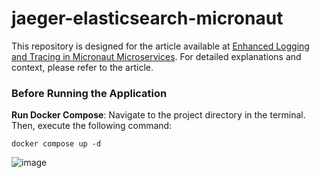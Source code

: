 # jaeger-elasticsearch-micronaut


This repository is designed for the article available at [Enhanced Logging and Tracing in Micronaut Microservices](https://medium.com/@gydamohaimeed/enhanced-logging-and-tracing-in-micronaut-microservices-ae5af7d68c06). For detailed explanations and context, please refer to the article.


### Before Running the Application

 **Run Docker Compose**: Navigate to the project directory in the terminal. Then, execute the following command:
```
docker compose up -d
```

![image](https://github.com/user-attachments/assets/fc9dbee6-117e-4936-a74c-fa2c6c7999c8)

